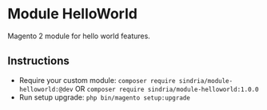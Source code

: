 # Module HelloWorld

Magento 2 module for hello world features.

## Instructions

- Require your custom module: `composer require sindria/module-helloworld:@dev` OR `composer require sindria/module-helloworld:1.0.0`
- Run setup upgrade: `php bin/magento setup:upgrade`
